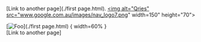  [Link to another page](./first page.html).
 <a href="/first page.html">
         <img alt="Qries" src="www.google.com.au/images/nav_logo7.png"
         width=150" height="70">

[![Foo](http://www.google.com.au/images/nav_logo7.png)](./first page.html) { width=60% }                                                  
[Link to another page]
